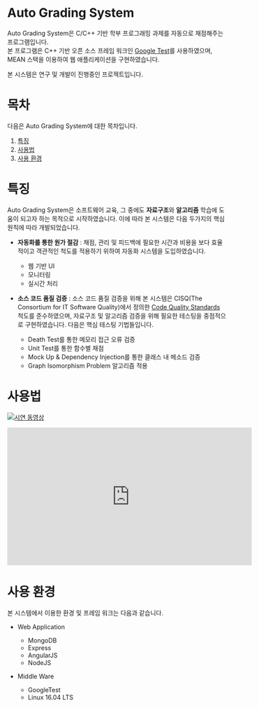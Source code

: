 <!-- 대문 -->
# Auto Grading System
Auto Grading System은 C/C++ 기반 학부 프로그래밍 과제를 자동으로 채점해주는 프로그램입니다.  
본 프로그램은 C++ 기반 오픈 소스 프레임 워크인 [Google Test](https://github.com/google/googletest)를 사용하였으며, MEAN 스택을 이용하여 웹 애플리케이션을 구현하였습니다.  

본 시스템은 연구 및 개발이 진행중인 프로젝트입니다.  

<!-- 목차 -->
# 목차
다음은 Auto Grading System에 대한 목차입니다.
1. [특징](#특징)
2. [사용법](#사용법)
3. [사용 환경](#사용-환경)

# 특징
Auto Grading System은 소프트웨어 교육, 그 중에도 **자료구조**와 **알고리즘** 학습에 도움이 되고자 하는 목적으로 시작하였습니다. 이에 따라 본 시스템은 다음 두가지의 핵심 원칙에 따라 개발되었습니다.

<!-- 부가적인 특징은 수정이 필요함 -->
 * **자동화를 통한 원가 절감** : 채점, 관리 및 피드백에 필요한 시간과 비용을 보다 효율적이고 객관적인 척도를 적용하기 위하여 자동화 시스템을 도입하였습니다.  
    - 웹 기반 UI
    - 모니터링
    - 실시간 처리  


 * **소스 코드 품질 검증** : 소스 코드 품질 검증을 위해 본 시스템은 CISQ(The Consortium for IT Software Quality)에서 정의한 [Code Quality Standards](http://it-cisq.org/standards/) 척도를 준수하였으며, 자료구조 및 알고리즘 검증을 위해 필요한 테스팅을 중점적으로 구현하였습니다. 다음은 핵심 테스팅 기법들입니다.  
    - Death Test를 통한 메모리 접근 오류 검증
    - Unit Test를 통한 함수별 채점
    - Mock Up & Dependency Injection를 통한 클래스 내 메소드 검증
    - Graph Isomorphism Problem 알고리즘 적용

# 사용법
<!-- 그림 캡쳐 및 동영상으로 설명할 것 -->
[![시연 동영상](https://img.youtube.com/vi/16l01nvElpE/sddefault.jpg)](https://youtu.be/16l01nvElpE?t=3m30s)
<div align="center">
    <iframe width="560" height="315" src="https://www.youtube.com/embed/KI-fHvDp0Wo" frameborder="0" gesture="media" allowfullscreen></iframe>
</div>
<!-- 혹은 필요하다면 다른 마크다운 문서로 링크를 걸것. (초보/고급) -->

# 사용 환경
본 시스템에서 이용한 환경 및 프레임 워크는 다음과 같습니다.  

* Web Application
    - MongoDB
    - Express
    - AngularJS
    - NodeJS  


* Middle Ware
    - GoogleTest
    - Linux 16.04 LTS
